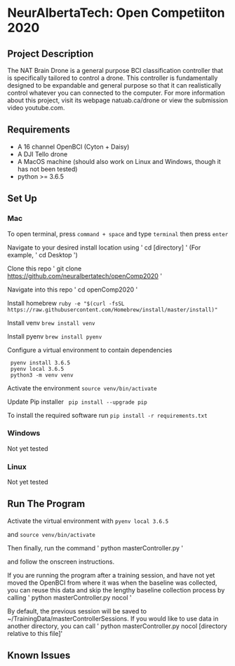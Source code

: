 # NeurAlbertaTech: Open Competiiton 2020

## Project Description
The NAT Brain Drone is a general purpose BCI classification controller that is specifically tailored to control a drone. This controller is fundamentally designed to be expandable and general purpose so that it can realistically control whatever you can connected to the computer. For more information about this project, visit its webpage natuab.ca/drone or view the submission video youtube.com.

## Requirements
* A 16 channel OpenBCI (Cyton + Daisy)
* A DJI Tello drone
* A MacOS machine (should also work on Linux and Windows, though it has not been tested)
* python >= 3.6.5

## Set Up
### Mac
To open terminal, press ` command + space ` and type ` terminal ` then press ` enter `

Navigate to your desired install location using
' cd [directory] ' (For example, ' cd Desktop ')

Clone this repo
' git clone https://github.com/neuralbertatech/openComp2020 '

Navigate into this repo
' cd openComp2020 '

Install homebrew
 ` ruby -e "$(curl -fsSL https://raw.githubusercontent.com/Homebrew/install/master/install)" `

Install venv
 ` brew install venv `

Install pyenv
 ` brew install pyenv `

Configure a virtual environment to contain dependencies
```
 pyenv install 3.6.5
 pyenv local 3.6.5
 python3 -m venv venv
```

Activate the environment
` source venv/bin/activate `

Update Pip installer
` pip install --upgrade pip`

To install the required software run
` pip install -r requirements.txt `

### Windows
Not yet tested

### Linux
Not yet tested


## Run The Program
Activate the virtual environment with
` pyenv local 3.6.5 `

and
` source venv/bin/activate `


Then finally, run the command
' python masterController.py '

and follow the onscreen instructions.

If you are running the program after a training session, and have not yet moved the OpenBCI from where it was when the baseline was collected, you can reuse this data and skip the lengthy baseline collection process by calling
' python masterController.py nocol '

By default, the previous session will be saved to ~/TrainingData/masterControllerSessions. If you would like to use data in another directory, you can call
' python masterController.py nocol [directory relative to this file]'


## Known Issues
